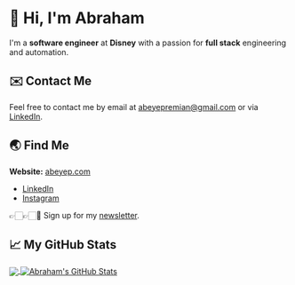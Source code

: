 # 👋 Hi, I'm Abraham

I'm a **software engineer** at **Disney** with a passion for **full stack** engineering and automation.

## ✉️ Contact Me

Feel free to contact me by email at abeyepremian@gmail.com or via [LinkedIn](https://www.linkedin.com/in/ayepremian/).

## 🌏 Find Me

**Website:** [abeyep.com](https://www.abeyep.com/)
- [LinkedIn](https://www.linkedin.com/in/ayepremian/)
- [Instagram](https://www.instagram.com/theabeman/)

👉🏻👉🏻📧 Sign up for my [newsletter](https://tinyletter.com/abeyep).

## &#x1f4c8; My GitHub Stats

<a href="https://www.abeyep.com/">
  <img align="center" src="https://github-readme-stats.vercel.app/api/top-langs/?username=Abraham21&hide=c%2B%2B&title_color=ffffff&text_color=c9cacc&icon_color=2bbc8a&bg_color=1d1f21" />
</a>

<a href="https://www.abeyep.com/">
  <img align="center" src="https://github-readme-stats.vercel.app/api?username=Abraham21&show_icons=true&line_height=27&count_private=true&include_all_commits=true&title_color=ffffff&text_color=c9cacc&icon_color=2bbc8a&bg_color=1d1f21" alt="Abraham's GitHub Stats" />
</a>

<!--
**Abraham21/Abraham21** is a ✨ _special_ ✨ repository because its `README.md` (this file) appears on your GitHub profile.

Here are some ideas to get you started:

- 🔭 I’m currently working on ...
- 🌱 I’m currently learning ...
- 👯 I’m looking to collaborate on ...
- 🤔 I’m looking for help with ...
- 💬 Ask me about ...
- 📫 How to reach me: ...
- 😄 Pronouns: ...
- ⚡ Fun fact: ...
-->
